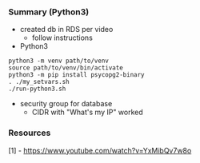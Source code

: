 
### Summary (Python3)

* created db in RDS per video
    * follow instructions
* Python3
```
python3 -m venv path/to/venv
source path/to/venv/bin/activate
python3 -m pip install psycopg2-binary
. ./my_setvars.sh
./run-python3.sh 
```
* security group for database
    * CIDR with "What's my IP" worked

### Resources

[1] - https://www.youtube.com/watch?v=YxMibQv7w8o
